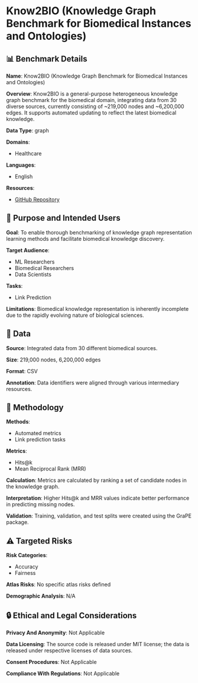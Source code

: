 # Know2BIO (Knowledge Graph Benchmark for Biomedical Instances and Ontologies)

## 📊 Benchmark Details

**Name**: Know2BIO (Knowledge Graph Benchmark for Biomedical Instances and Ontologies)

**Overview**: Know2BIO is a general-purpose heterogeneous knowledge graph benchmark for the biomedical domain, integrating data from 30 diverse sources, currently consisting of ~219,000 nodes and ~6,200,000 edges. It supports automated updating to reflect the latest biomedical knowledge.

**Data Type**: graph

**Domains**:
- Healthcare

**Languages**:
- English

**Resources**:
- [GitHub Repository](https://github.com/Yijia-Xiao/Know2BIO)

## 🎯 Purpose and Intended Users

**Goal**: To enable thorough benchmarking of knowledge graph representation learning methods and facilitate biomedical knowledge discovery.

**Target Audience**:
- ML Researchers
- Biomedical Researchers
- Data Scientists

**Tasks**:
- Link Prediction

**Limitations**: Biomedical knowledge representation is inherently incomplete due to the rapidly evolving nature of biological sciences.

## 💾 Data

**Source**: Integrated data from 30 different biomedical sources.

**Size**: 219,000 nodes, 6,200,000 edges

**Format**: CSV

**Annotation**: Data identifiers were aligned through various intermediary resources.

## 🔬 Methodology

**Methods**:
- Automated metrics
- Link prediction tasks

**Metrics**:
- Hits@k
- Mean Reciprocal Rank (MRR)

**Calculation**: Metrics are calculated by ranking a set of candidate nodes in the knowledge graph.

**Interpretation**: Higher Hits@k and MRR values indicate better performance in predicting missing nodes.

**Validation**: Training, validation, and test splits were created using the GraPE package.

## ⚠️ Targeted Risks

**Risk Categories**:
- Accuracy
- Fairness

**Atlas Risks**:
No specific atlas risks defined

**Demographic Analysis**: N/A

## 🔒 Ethical and Legal Considerations

**Privacy And Anonymity**: Not Applicable

**Data Licensing**: The source code is released under MIT license; the data is released under respective licenses of data sources.

**Consent Procedures**: Not Applicable

**Compliance With Regulations**: Not Applicable

